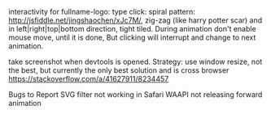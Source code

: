 interactivity for fullname-logo: type click: spiral pattern: http://jsfiddle.net/jingshaochen/xJc7M/, zig-zag (like harry potter scar) and in left|right|top|bottom direction, tight tiled. During animation don't enable mouse move, until it is done, But clicking will interrupt and change to next animation.

take screenshot when devtools is opened. Strategy: use window resize, not the best, but currently the only best solution and is cross browser https://stackoverflow.com/a/41627911/8234457

Bugs to Report
SVG filter not working in Safari
WAAPI not releasing forward animation

